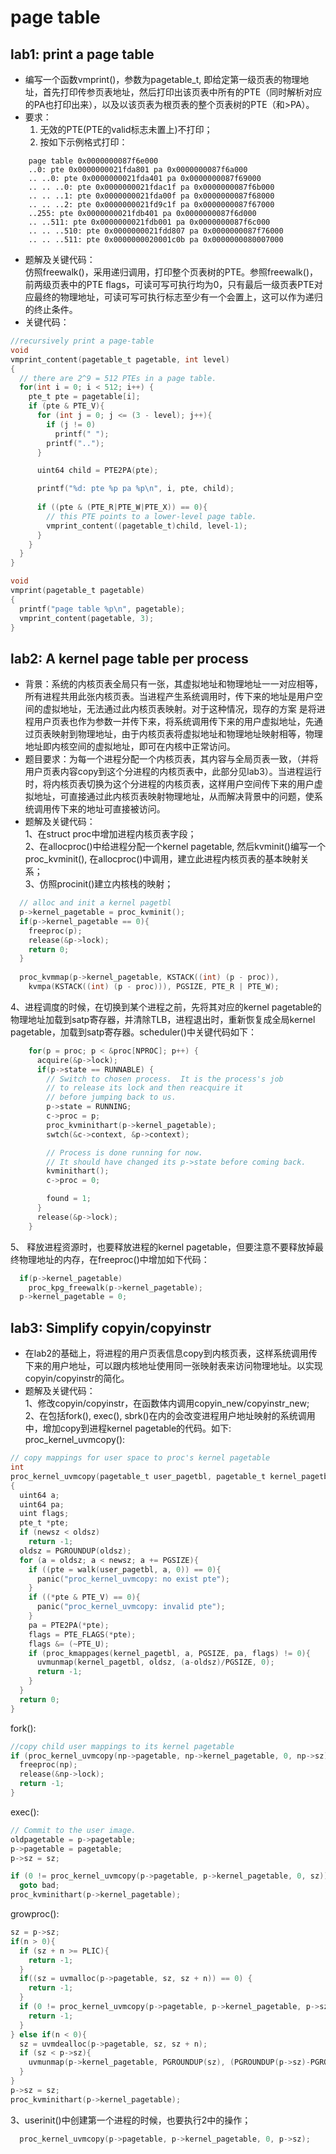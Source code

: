 # page table
## lab1: print a page table
* 编写一个函数vmprint()，参数为pagetable_t, 即给定第一级页表的物理地址，首先打印传参页表地址，然后打印出该页表中所有的PTE（同时解析对应的PA也打印出来），以及以该页表为根页表的整个页表树的PTE（和>PA）。
* 要求：  
  1) 无效的PTE(PTE的valid标志未置上)不打印；  
  2) 按如下示例格式打印：  
```
    page table 0x0000000087f6e000
    ..0: pte 0x0000000021fda801 pa 0x0000000087f6a000
    .. ..0: pte 0x0000000021fda401 pa 0x0000000087f69000
    .. .. ..0: pte 0x0000000021fdac1f pa 0x0000000087f6b000
    .. .. ..1: pte 0x0000000021fda00f pa 0x0000000087f68000
    .. .. ..2: pte 0x0000000021fd9c1f pa 0x0000000087f67000
    ..255: pte 0x0000000021fdb401 pa 0x0000000087f6d000
    .. ..511: pte 0x0000000021fdb001 pa 0x0000000087f6c000
    .. .. ..510: pte 0x0000000021fdd807 pa 0x0000000087f76000
    .. .. ..511: pte 0x0000000020001c0b pa 0x0000000080007000
```
* 题解及关键代码：  
  仿照freewalk()，采用递归调用，打印整个页表树的PTE。参照freewalk()，前两级页表中的PTE flags，可读可写可执行均为0，只有最后一级页表PTE对应最终的物理地址，可读可写可执行标志至少有一个会置上，这可以作为递归的终止条件。
* 关键代码：  
```C
//recursively print a page-table
void
vmprint_content(pagetable_t pagetable, int level)
{
  // there are 2^9 = 512 PTEs in a page table.
  for(int i = 0; i < 512; i++) {
    pte_t pte = pagetable[i];
    if (pte & PTE_V){
      for (int j = 0; j <= (3 - level); j++){
        if (j != 0)
          printf(" ");
        printf("..");
      }

      uint64 child = PTE2PA(pte);

      printf("%d: pte %p pa %p\n", i, pte, child);
      
      if ((pte & (PTE_R|PTE_W|PTE_X)) == 0){
        // this PTE points to a lower-level page table.
        vmprint_content((pagetable_t)child, level-1);
      }
    }
  }
}

void
vmprint(pagetable_t pagetable)
{
  printf("page table %p\n", pagetable);
  vmprint_content(pagetable, 3);
}
```  

## lab2: A kernel page table per process  
* 背景：系统的内核页表全局只有一张，其虚拟地址和物理地址一一对应相等，所有进程共用此张内核页表。当进程产生系统调用时，传下来的地址是用户空间的虚拟地址，无法通过此内核页表映射。对于这种情况，现存的方案 是将进程用户页表也作为参数一并传下来，将系统调用传下来的用户虚拟地址，先通过页表映射到物理地址，由于内核页表将虚拟地址和物理地址映射相等，物理地址即内核空间的虚拟地址，即可在内核中正常访问。
* 题目要求：为每一个进程分配一个内核页表，其内容与全局页表一致，（并将用户页表内容copy到这个分进程的内核页表中，此部分见lab3）。当进程运行时，将内核页表切换为这个分进程的内核页表，这样用户空间传下来的用户虚拟地址，可直接通过此内核页表映射物理地址，从而解决背景中的问题，使系统调用传下来的地址可直接被访问。
*  题解及关键代码：   
   1、在struct proc中增加进程内核页表字段；  
   2、在allocproc()中给进程分配一个kernel pagetable, 然后kvminit()编写一个proc_kvminit(), 在allocproc()中调用，建立此进程内核页表的基本映射关系；  
   3、仿照procinit()建立内核栈的映射；  
```C
  // alloc and init a kernel pagetbl
  p->kernel_pagetable = proc_kvminit();
  if(p->kernel_pagetable == 0){
    freeproc(p);
    release(&p->lock);
    return 0;
  }  
  
  proc_kvmmap(p->kernel_pagetable, KSTACK((int) (p - proc)),
    kvmpa(KSTACK((int) (p - proc))), PGSIZE, PTE_R | PTE_W);
```   
   4、进程调度的时候，在切换到某个进程之前，先将其对应的kernel pagetable的物理地址加载到satp寄存器，并清除TLB，进程退出时，重新恢复成全局kernel pagetable，加载到satp寄存器。scheduler()中关键代码如下：
```C
    for(p = proc; p < &proc[NPROC]; p++) {
      acquire(&p->lock);
      if(p->state == RUNNABLE) {
        // Switch to chosen process.  It is the process's job
        // to release its lock and then reacquire it
        // before jumping back to us.
        p->state = RUNNING;
        c->proc = p;
        proc_kvminithart(p->kernel_pagetable);
        swtch(&c->context, &p->context);

        // Process is done running for now.
        // It should have changed its p->state before coming back.
        kvminithart();
        c->proc = 0;

        found = 1;
      }
      release(&p->lock);
    }
```    

   5、 释放进程资源时，也要释放进程的kernel pagetable，但要注意不要释放掉最终物理地址的内存，在freeproc()中增加如下代码： 
```C
  if(p->kernel_pagetable)
    proc_kpg_freewalk(p->kernel_pagetable);
  p->kernel_pagetable = 0;
```  

## lab3: Simplify copyin/copyinstr  
* 在lab2的基础上，将进程的用户页表信息copy到内核页表，这样系统调用传下来的用户地址，可以跟内核地址使用同一张映射表来访问物理地址。以实现copyin/copyinstr的简化。  
* 题解及关键代码：  
  1、修改copyin/copyinstr，在函数体内调用copyin_new/copyinstr_new;  
  2、在包括fork(), exec(), sbrk()在内的会改变进程用户地址映射的系统调用中，增加copy到进程kernel pagetable的代码。如下:  
  proc_kernel_uvmcopy():  
```C
// copy mappings for user space to proc's kernel pagetable
int
proc_kernel_uvmcopy(pagetable_t user_pagetbl, pagetable_t kernel_pagetbl, int oldsz, int newsz)
{
  uint64 a;
  uint64 pa;
  uint flags;
  pte_t *pte;
  if (newsz < oldsz)
    return -1;
  oldsz = PGROUNDUP(oldsz);
  for (a = oldsz; a < newsz; a += PGSIZE){
    if ((pte = walk(user_pagetbl, a, 0)) == 0){
      panic("proc_kernel_uvmcopy: no exist pte");
    }
    if ((*pte & PTE_V) == 0){
      panic("proc_kernel_uvmcopy: invalid pte");
    }
    pa = PTE2PA(*pte);
    flags = PTE_FLAGS(*pte);
    flags &= (~PTE_U);
    if (proc_kmappages(kernel_pagetbl, a, PGSIZE, pa, flags) != 0){
      uvmunmap(kernel_pagetbl, oldsz, (a-oldsz)/PGSIZE, 0);
      return -1;
    }
  }
  return 0;
}
```
  fork():  
  ```C
  //copy child user mappings to its kernel pagetable
  if (proc_kernel_uvmcopy(np->pagetable, np->kernel_pagetable, 0, np->sz) != 0){
    freeproc(np);
    release(&np->lock);
    return -1;   
  }
  ```  
  exec():  
  ```C
  // Commit to the user image.
  oldpagetable = p->pagetable;
  p->pagetable = pagetable;
  p->sz = sz;

  if (0 != proc_kernel_uvmcopy(p->pagetable, p->kernel_pagetable, 0, sz))
    goto bad;
  proc_kvminithart(p->kernel_pagetable);
  ```  
  growproc():
  ```C
  sz = p->sz;
  if(n > 0){
    if (sz + n >= PLIC){
      return -1;
    }
    if((sz = uvmalloc(p->pagetable, sz, sz + n)) == 0) {
      return -1;
    }
    if (0 != proc_kernel_uvmcopy(p->pagetable, p->kernel_pagetable, p->sz, sz)){
      return -1;
    }
  } else if(n < 0){
    sz = uvmdealloc(p->pagetable, sz, sz + n);
    if (sz < p->sz){
      uvmunmap(p->kernel_pagetable, PGROUNDUP(sz), (PGROUNDUP(p->sz)-PGROUNDUP(sz))/PGSIZE, 0);
    }
  }
  p->sz = sz;
  proc_kvminithart(p->kernel_pagetable);
  ```  
  3、userinit()中创建第一个进程的时候，也要执行2中的操作；  
  ```C
    proc_kernel_uvmcopy(p->pagetable, p->kernel_pagetable, 0, p->sz);
  ```
    
  
  
  
